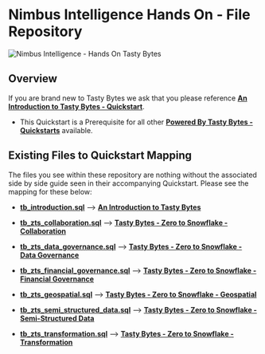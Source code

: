 # Nimbus Intelligence Hands On - File Repository
![Nimbus Intelligence - Hands On Tasty Bytes](https://user-images.githubusercontent.com/68337675/226066063-1b13428c-6a19-46d4-ae3f-32e328025167.png)

## Overview
If you are brand new to Tasty Bytes we ask that you please reference [**An Introduction to Tasty Bytes - Quickstart**](https://quickstarts.snowflake.com/guide/tasty_bytes_introduction/index.html). 
  - This Quickstart is a Prerequisite for all other [**Powered By Tasty Bytes - Quickstarts**](https://quickstarts.snowflake.com/guide/tasty_bytes_introduction/index.html) available. 

## Existing Files to Quickstart Mapping
The files you see within these repository are nothing without the associated side by side guide seen in their accompanying Quickstart. Please see the mapping for these below:
- [**tb_introduction.sql**](https://github.com/Snowflake-Labs/sf-samples/blob/main/samples/tasty_bytes/tb_introduction.sql) --> [**An Introduction to Tasty Bytes**](https://quickstarts.snowflake.com/guide/tasty_bytes_introduction/index.html)

- [**tb_zts_collaboration.sql**](https://github.com/Snowflake-Labs/sf-samples/blob/main/samples/tasty_bytes/tb_zts_collaboration.sql) --> [**Tasty Bytes - Zero to Snowflake - Collaboration**](https://quickstarts.snowflake.com/guide/tasty_bytes_zero_to_snowflake_collaboration/index.html)

- [**tb_zts_data_governance.sql**](https://github.com/Snowflake-Labs/sf-samples/blob/main/samples/tasty_bytes/tb_zts_data_governance.sql) --> [**Tasty Bytes - Zero to Snowflake - Data Governance**](https://quickstarts.snowflake.com/guide/tasty_bytes_zero_to_snowflake_data_governance/index.html)

- [**tb_zts_financial_governance.sql**](https://github.com/Snowflake-Labs/sf-samples/blob/main/samples/tasty_bytes/tb_zts_financial_governance.sql) --> [**Tasty Bytes - Zero to Snowflake - Financial Governance**](https://quickstarts.snowflake.com/guide/tasty_bytes_zero_to_snowflake_financial_governance/index.html)

- [**tb_zts_geospatial.sql**](https://github.com/Snowflake-Labs/sf-samples/blob/main/samples/tasty_bytes/tb_zts_geospatial.sql) --> [**Tasty Bytes - Zero to Snowflake - Geospatial**](https://quickstarts.snowflake.com/guide/tasty_bytes_zero_to_snowflake_geospatial/index.html)

- [**tb_zts_semi_structured_data.sql**](https://github.com/Snowflake-Labs/sf-samples/blob/main/samples/tasty_bytes/tb_zts_semi_structured_data.sql) --> [**Tasty Bytes - Zero to Snowflake - Semi-Structured Data**](https://quickstarts.snowflake.com/guide/tasty_bytes_zero_to_snowflake_semi_structured_data/index.html)

- [**tb_zts_transformation.sql**](https://github.com/Snowflake-Labs/sf-samples/blob/main/samples/tasty_bytes/tb_zts_transformation.sql) --> [**Tasty Bytes - Zero to Snowflake - Transformation**](https://quickstarts.snowflake.com/guide/tasty_bytes_zero_to_snowflake_transformation/index.html)





